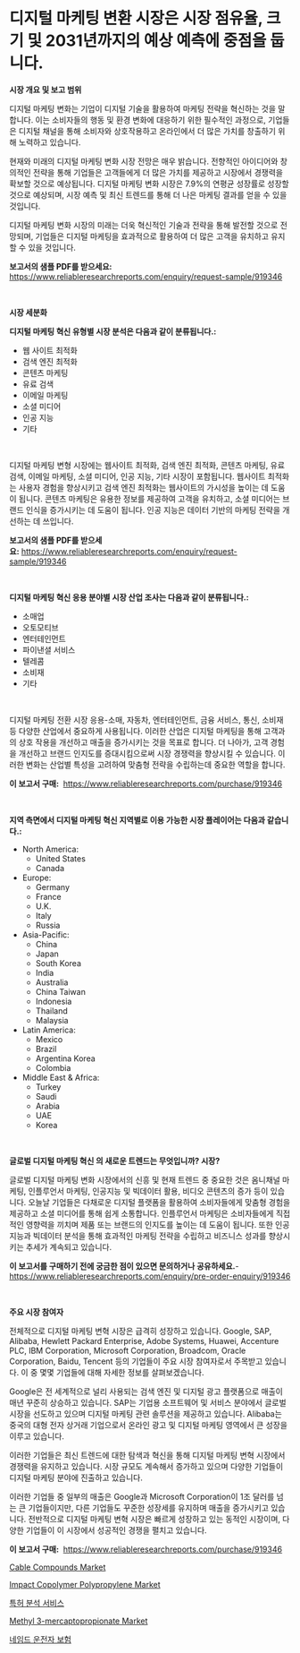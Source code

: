 <p><h1>디지털 마케팅 변환 시장은 시장 점유율, 크기 및 2031년까지의 예상 예측에 중점을 둡니다.</h1></p><p><strong>시장 개요 및 보고 범위</strong></p>
<p><p>디지털 마케팅 변화는 기업이 디지털 기술을 활용하여 마케팅 전략을 혁신하는 것을 말합니다. 이는 소비자들의 행동 및 환경 변화에 대응하기 위한 필수적인 과정으로, 기업들은 디지털 채널을 통해 소비자와 상호작용하고 온라인에서 더 많은 가치를 창출하기 위해 노력하고 있습니다.</p><p>현재와 미래의 디지털 마케팅 변화 시장 전망은 매우 밝습니다. 전향적인 아이디어와 창의적인 전략을 통해 기업들은 고객들에게 더 많은 가치를 제공하고 시장에서 경쟁력을 확보할 것으로 예상됩니다. 디지털 마케팅 변화 시장은 7.9%의 연평균 성장률로 성장할 것으로 예상되며, 시장 예측 및 최신 트렌드를 통해 더 나은 마케팅 결과를 얻을 수 있을 것입니다.</p><p>디지털 마케팅 변화 시장의 미래는 더욱 혁신적인 기술과 전략을 통해 발전할 것으로 전망되며, 기업들은 디지털 마케팅을 효과적으로 활용하여 더 많은 고객을 유치하고 유지할 수 있을 것입니다.</p></p>
<p><strong>보고서의 샘플 PDF를 받으세요:</strong> <a href="https://www.reliableresearchreports.com/enquiry/request-sample/919346">https://www.reliableresearchreports.com/enquiry/request-sample/919346</a></p>
<p>&nbsp;</p>
<p><strong>시장 세분화</strong></p>
<p><strong>디지털 마케팅 혁신 유형별 시장 분석은 다음과 같이 분류됩니다.:</strong></p>
<p><ul><li>웹 사이트 최적화</li><li>검색 엔진 최적화</li><li>콘텐츠 마케팅</li><li>유료 검색</li><li>이메일 마케팅</li><li>소셜 미디어</li><li>인공 지능</li><li>기타</li></ul></p>
<p>&nbsp;</p>
<p><p>디지털 마케팅 변형 시장에는 웹사이트 최적화, 검색 엔진 최적화, 콘텐츠 마케팅, 유료 검색, 이메일 마케팅, 소셜 미디어, 인공 지능, 기타 시장이 포함됩니다. 웹사이트 최적화는 사용자 경험을 향상시키고 검색 엔진 최적화는 웹사이트의 가시성을 높이는 데 도움이 됩니다. 콘텐츠 마케팅은 유용한 정보를 제공하여 고객을 유치하고, 소셜 미디어는 브랜드 인식을 증가시키는 데 도움이 됩니다. 인공 지능은 데이터 기반의 마케팅 전략을 개선하는 데 쓰입니다.</p></p>
<p><strong>보고서의 샘플 PDF를 받으세요:</strong>&nbsp;<a href="https://www.reliableresearchreports.com/enquiry/request-sample/919346">https://www.reliableresearchreports.com/enquiry/request-sample/919346</a></p>
<p>&nbsp;</p>
<p><strong> 디지털 마케팅 혁신 응용 분야별 시장 산업 조사는 다음과 같이 분류됩니다.:</strong></p>
<p><ul><li>소매업</li><li>오토모티브</li><li>엔터테인먼트</li><li>파이낸셜 서비스</li><li>텔레콤</li><li>소비재</li><li>기타</li></ul></p>
<p>&nbsp;</p>
<p><p>디지털 마케팅 전환 시장 응용-소매, 자동차, 엔터테인먼트, 금융 서비스, 통신, 소비재 등 다양한 산업에서 중요하게 사용됩니다. 이러한 산업은 디지털 마케팅을 통해 고객과의 상호 작용을 개선하고 매출을 증가시키는 것을 목표로 합니다. 더 나아가, 고객 경험을 개선하고 브랜드 인지도를 증대시킴으로써 시장 경쟁력을 향상시킬 수 있습니다. 이러한 변화는 산업별 특성을 고려하여 맞춤형 전략을 수립하는데 중요한 역할을 합니다.</p></p>
<p><strong>이 보고서 구매:</strong>&nbsp; <a href="https://www.reliableresearchreports.com/purchase/919346">https://www.reliableresearchreports.com/purchase/919346</a></p>
<p>&nbsp;</p>
<p><strong>지역 측면에서 디지털 마케팅 혁신 지역별로 이용 가능한 시장 플레이어는 다음과 같습니다.:</strong></p>
<p><ul>
    <li>
        North America:
        <ul>
            <li>United States</li>
            <li>Canada</li>
        </ul>
    </li>
    <li>
        Europe:
        <ul>
            <li>Germany</li>
            <li>France</li>
            <li>U.K.</li>
            <li>Italy</li>
            <li>Russia</li>
        </ul>
    </li>
    <li>
        Asia-Pacific:
        <ul>
            <li>China</li>
            <li>Japan</li>
            <li>South Korea</li>
            <li>India</li>
            <li>Australia</li>
            <li>China Taiwan</li>
            <li>Indonesia</li>
            <li>Thailand</li>
            <li>Malaysia</li>
        </ul>
    </li>
    <li>
        Latin America:
        <ul>
            <li>Mexico</li>
            <li>Brazil</li>
            <li>Argentina Korea</li>
            <li>Colombia</li>
        </ul>
    </li>
    <li>
        Middle East & Africa:
        <ul>
            <li>Turkey</li>
            <li>Saudi</li>
            <li>Arabia</li>
            <li>UAE</li>
            <li>Korea</li>
        </ul>
    </li>
    </ul></p>
<p>&nbsp;</p>
<p><strong>글로벌 디지털 마케팅 혁신 의 새로운 트렌드는 무엇입니까? 시장?</strong></p>
<p><p>글로벌 디지털 마케팅 변화 시장에서의 신흥 및 현재 트렌드 중 중요한 것은 옴니채널 마케팅, 인플루언서 마케팅, 인공지능 및 빅데이터 활용, 비디오 콘텐츠의 증가 등이 있습니다. 오늘날 기업들은 다채로운 디지털 플랫폼을 활용하여 소비자들에게 맞춤형 경험을 제공하고 소셜 미디어를 통해 쉽게 소통합니다. 인플루언서 마케팅은 소비자들에게 직접적인 영향력을 끼치며 제품 또는 브랜드의 인지도를 높이는 데 도움이 됩니다. 또한 인공지능과 빅데이터 분석을 통해 효과적인 마케팅 전략을 수립하고 비즈니스 성과를 향상시키는 추세가 계속되고 있습니다.</p></p>
<p><strong>이 보고서를 구매하기 전에 궁금한 점이 있으면 문의하거나 공유하세요.</strong>- <a href="https://www.reliableresearchreports.com/enquiry/pre-order-enquiry/919346">https://www.reliableresearchreports.com/enquiry/pre-order-enquiry/919346</a></p>
<p>&nbsp;</p>
<p><strong>주요 시장 참여자</strong></p>
<p><p>전체적으로 디지털 마케팅 변혁 시장은 급격히 성장하고 있습니다. Google, SAP, Alibaba, Hewlett Packard Enterprise, Adobe Systems, Huawei, Accenture PLC, IBM Corporation, Microsoft Corporation, Broadcom, Oracle Corporation, Baidu, Tencent 등의 기업들이 주요 시장 참여자로서 주목받고 있습니다. 이 중 몇몇 기업들에 대해 자세한 정보를 살펴보겠습니다.</p><p>Google은 전 세계적으로 널리 사용되는 검색 엔진 및 디지털 광고 플랫폼으로 매출이 매년 꾸준히 상승하고 있습니다. SAP는 기업용 소프트웨어 및 서비스 분야에서 글로벌 시장을 선도하고 있으며 디지털 마케팅 관련 솔루션을 제공하고 있습니다. Alibaba는 중국의 대형 전자 상거래 기업으로서 온라인 광고 및 디지털 마케팅 영역에서 큰 성장을 이루고 있습니다.</p><p>이러한 기업들은 최신 트렌드에 대한 탐색과 혁신을 통해 디지털 마케팅 변혁 시장에서 경쟁력을 유지하고 있습니다. 시장 규모도 계속해서 증가하고 있으며 다양한 기업들이 디지털 마케팅 분야에 진출하고 있습니다.</p><p>이러한 기업들 중 일부의 매출은 Google과 Microsoft Corporation이 1조 달러를 넘는 큰 기업들이지만, 다른 기업들도 꾸준한 성장세를 유지하며 매출을 증가시키고 있습니다. 전반적으로 디지털 마케팅 변혁 시장은 빠르게 성장하고 있는 동적인 시장이며, 다양한 기업들이 이 시장에서 성공적인 경쟁을 펼치고 있습니다.</p></p>
<p><strong>이 보고서 구매:</strong>&nbsp;&nbsp;<a href="https://www.reliableresearchreports.com/purchase/919346">https://www.reliableresearchreports.com/purchase/919346</a></p>
<p><p><a href="https://issuu.com/reportprime-2/docs/cable-compounds-market-size-2030.pptx">Cable Compounds Market</a></p><p><a href="https://issuu.com/reportprime-2/docs/impact-copolymer-polypropylene-market-size-2030.pp">Impact Copolymer Polypropylene Market</a></p><p><a href="https://github.com/sougarounis/Market-Research-Report-List-2/blob/main/7158285182850.md">특허 분석 서비스</a></p><p><a href="https://github.com/danielneavesallisons03mba/Market-Research-Report-List-1/blob/main/methyl-3-mercaptopropionate-market.md">Methyl 3-mercaptopropionate Market</a></p><p><a href="https://github.com/laholand/Market-Research-Report-List-2/blob/main/6508282182849.md">네임드 운전자 보험</a></p></p>

